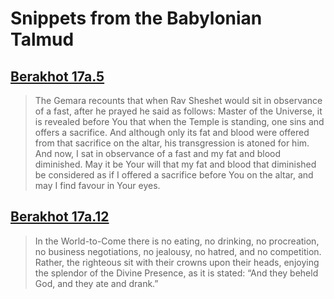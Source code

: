 # Snippets from the Babylonian Talmud

## [Berakhot 17a.5](https://www.sefaria.org/Berakhot.17a.5?lang=bi)

> The Gemara recounts that when Rav Sheshet would sit in observance of a fast, after he prayed he said as follows:
> Master of the Universe, it is revealed before You  that when the Temple is standing, one sins and offers a sacrifice.
> And although only its fat and blood were offered from that sacrifice on the altar, his transgression is atoned for him.
> And now, I sat in observance of a fast and my fat and blood diminished.
> May it be Your will that my fat and blood that diminished be considered as if I offered a sacrifice before You on the altar, and may I find favour in Your eyes.

## [Berakhot 17a.12](https://www.sefaria.org/Berakhot.17a.12?lang=bi)

> In the World-to-Come there is no eating, no drinking, no procreation, no business negotiations, no jealousy, no hatred, and no competition.
> Rather, the righteous sit with their crowns upon their heads, enjoying the splendor of the Divine Presence, as it is stated: “And they beheld God, and they ate and drank.”
